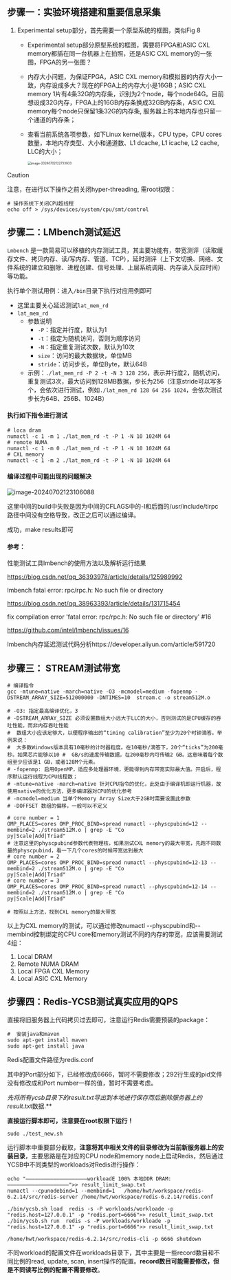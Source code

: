 ## 步骤一：实验环境搭建和重要信息采集

1. Experimental setup部分，首先需要一个原型系统的框图，类似Fig 8
   - Experimental setup部分原型系统的框图，需要将FPGA和ASIC CXL memory都插在同一台机器上在拍照，还是ASIC CXL memory的一张图，FPGA的另一张图？
   - 内存大小问题，为保证FPGA，ASIC CXL memory和模拟器的内存大小一致，内存设成多大？现在的FPGA上的内存大小是16GB；ASIC  CXL memory 1片有4条32G的内存条，识别为2个node，每个node64G。目前想设成32G内存，FPGA上的16GB内存条换成32GB内存条，ASIC CXL memory每个node只保留1条32G的内存条, 服务器上的本地内存也只留一个通道的内存条；
   - 查看当前系统各项参数，如下Linux kernel版本，CPU type，CPU cores数量，本地内存类型、大小和通道数、L1 dcache, L1 icache, L2 cache, LLC的大小；
   
     <img src="/Users/hong/Library/Application%20Support/typora-user-images/image-20240702122733933.png" alt="image-20240702122733933" style="zoom:50%;" />	



> [!CAUTION]
>
> 注意，在进行以下操作之前关闭hyper-threading, 需root权限：
>
> ```shell
> # 操作系统下关闭CPU超线程
> echo off > /sys/devices/system/cpu/smt/control
> ```

## 步骤二：LMbench测试延迟

`Lmbench` 是一款简易可以移植的内存测试工具，其主要功能有，带宽测评（读取缓存文件、拷贝内存、读/写内存、管道、TCP），延时测评（上下文切换、网络、文件系统的建立和删除、进程创建、信号处理、上层系统调用、内存读入反应时间）等功能。

执行单个测试用例：进入`/bin`目录下执行对应用例即可

- 这里主要关心延迟测试`lat_mem_rd`
- `lat_mem_rd`
  - 参数说明
    - `-P`：指定并行度，默认为1
    - `-t`：指定为随机访问，否则为顺序访问
    - `-N`：指定重复测试次数，默认为10次
    - `size`：访问的最大数据块，单位MB
    - `stride`：访问步长，单位Byte，默认64B
  - 示例：`./lat_mem_rd -P 2 -t -N 3 128 256`，表示并行度2，随机访问，重复测试3次，最大访问到128MB数据，步长为256（注意stride可以写多个，会依次进行测试，例如`./lat_mem_rd 128 64 256 1024`，会依次测试步长为64B、256B、1024B）

#### 执行如下指令进行测试

```shell
# loca dram
numactl -c 1 -m 1 ./lat_mem_rd -t -P 1 -N 10 1024M 64 
# remote NUMA
numactl -c 1 -m 0 ./lat_mem_rd -t -P 1 -N 10 1024M 64
# CXL memory
numactl -c 1 -m 2 ./lat_mem_rd -t -P 1 -N 10 1024M 64
```

#### 编译过程中可能出现的问题解决

![image-20240702123106088](/Users/hong/Library/Application%20Support/typora-user-images/image-20240702123106088.png)

这里中间的build中失败是因为中间的CFLAGS中的-I和后面的/usr/include/tirpc路径中间没有空格导致，改正之后可以通过编译。

成功，make results即可





#### 参考：

性能测试工具lmbench的使用方法以及解析运行结果

https://blog.csdn.net/qq_36393978/article/details/125989992

lmbench fatal error: rpc/rpc.h: No such file or directory

https://blog.csdn.net/qq_38963393/article/details/131715454

fix compilation error 'fatal error: rpc/rpc.h: No such file or directory' #16

https://github.com/intel/lmbench/issues/16

lmbench内存延迟测试代码分析https://developer.aliyun.com/article/591720

## 步骤三： STREAM测试带宽

```shell
# 编译指令
gcc -mtune=native -march=native -O3 -mcmodel=medium -fopenmp -DSTREAM_ARRAY_SIZE=512000000 -DNTIMES=10  stream.c -o stream512M.o

# -O3: 指定最高编译优化，3
# -DSTREAM_ARRAY_SIZE 必须设置数组大小远大于LLC的大小，否则测试的是CPU缓存的吞吐性能，而非内存吞吐性能
#  数组大小应该足够大，以便程序输出的“timing calibration”至少为20个时钟滴答。举例来说：
#  大多数Windows版本具有10毫秒的计时器粒度。在10毫秒/滴答下，20个“ticks”为200毫秒。如果芯片能够以10 #  GB/s的速度传输数据，在200毫秒内可传输2 GB。这意味着每个数组至少应该是1 GB，或者128M个元素。
# -fopenmp: 启用OpenMP，适应多处理器环境，更能得到内存带宽实际最大值。开启后，程序默认运行线程为CPU线程数；
# -mtune=native -march=native 针对CPU指令的优化，此处由于编译机即运行机器，故使用native的优化方法，更多编译器对CPU的优化参考
# -mcmodel=medium 当单个Memory Array Size大于2GB时需要设置此参数
# -DOFFSET 数组的偏移，一般可以不定义

# core number = 1
OMP_PLACES=cores OMP_PROC_BIND=spread numactl --physcpubind=12 --membind=2 ./stream512M.o | grep -E "Co
py|Scale|Add|Triad"
# 注意这里的physcpubind参数代表物理核，如果测试CXL memory的最大带宽，先跑不同数量的physcpubind，看一下几个cores的时候带宽达到最大
# core number = 2
OMP_PLACES=cores OMP_PROC_BIND=spread numactl --physcpubind=12-13 --membind=2 ./stream512M.o | grep -E "Co
py|Scale|Add|Triad"
# core number = 3 
OMP_PLACES=cores OMP_PROC_BIND=spread numactl --physcpubind=12-14 --membind=2 ./stream512M.o | grep -E "Co
py|Scale|Add|Triad"

# 按照以上方法，找到CXL memory的最大带宽
```

以上为CXL memory的测试，可以通过修改numactl --physcpubind和--membind控制绑定的CPU core和memory测试不同的内存的带宽，应该需要测试4组：

1. Local DRAM
2. Remote NUMA DRAM
3. Local FPGA CXL Memory
4. Local ASIC CXL Memory



## 步骤四：Redis-YCSB测试真实应用的QPS

直接将旧服务器上代码拷贝过去即可，注意运行Redis需要预装的package：

```shell
#  安装java和maven
sudo apt-get install maven
sudo apt-get install java
```

Redis配置文件路径为redis.conf

其中的Port部分如下，已经修改成6666，暂时不需要修改；292行生成的pid文件没有修改成和Port number一样的值，暂时不需要考虑。

**先将所有ycsb目录下的result*.txt导出到本地进行保存而后删除服务器上的result*.txt数据.**

**直接运行脚本即可，注意要在root权限下运行！**

```shell
sudo ./test_new.sh
```

运行脚本中重要部分截取，**注意将其中相关文件的目录修改为当前新服务器上的安装目录**，主要思路是在对应的CPU node和memory node上启动Redis，然后通过YCSB中不同类型的workloads对Redis进行操作：

```shell
echo "————————————————————workloadE 100% 本地DDR DRAM:————————————————————">> result_limit_swap.txt 
numactl --cpunodebind=1 --membind=1   /home/hwt/workspace/redis-6.2.14/src/redis-server /home/hwt/workspace/redis-6.2.14/redis.conf 

./bin/ycsb.sh load  redis -s -P workloads/workloade -p "redis.host=127.0.0.1" -p "redis.port=6666">> result_limit_swap.txt 
./bin/ycsb.sh run  redis -s -P workloads/workloade -p "redis.host=127.0.0.1" -p "redis.port=6666">> result_limit_swap.txt 

/home/hwt/workspace/redis-6.2.14/src/redis-cli -p 6666 shutdown
```

不同workload的配置文件在workloads目录下，其中主要是一些record数目和不同比例的read, update, scan, insert操作的配置。**record数目可能需要修改，但是不同读写比例的配置不需要修改**。







